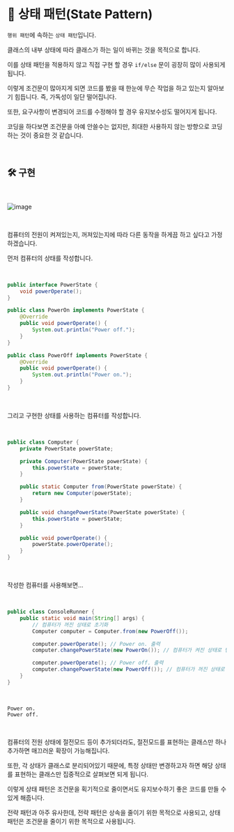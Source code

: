 # 📜 상태 패턴(State Pattern)

`행위 패턴`에 속하는 `상태 패턴`입니다.

클래스의 내부 상태에 따라 클래스가 하는 일이 바뀌는 것을 목적으로 합니다.

이를 상태 패턴을 적용하지 않고 직접 구현 할 경우 `if/else` 문이 굉장히 많이 사용되게 됩니다.

이렇게 조건문이 많아지게 되면 코드를 봤을 때 한눈에 무슨 작업을 하고 있는지 알아보기 힘듭니다. 즉, 가독성이 일단 떨어집니다.

또한, 요구사항이 변경되어 코드를 수정해야 할 경우 유지보수성도 떨어지게 됩니다.

코딩을 하다보면 조건문을 아예 안쓸수는 없지만, 최대한 사용하지 않는 방향으로 코딩하는 것이 중요한 것 같습니다.

<br />

## 🛠 구현

<br />

![image](https://user-images.githubusercontent.com/71188307/136762407-4b3ac575-cd2e-426f-a899-b3e1678411dc.png)

<br />

컴퓨터의 전원이 켜져있는지, 꺼져있는지에 따라 다른 동작을 하게끔 하고 싶다고 가정하겠습니다.

먼저 컴퓨터의 상태를 작성합니다.

<br />

```java
public interface PowerState {
    void powerOperate();
}

public class PowerOn implements PowerState {
    @Override
    public void powerOperate() {
        System.out.println("Power off.");
    }
}

public class PowerOff implements PowerState {
    @Override
    public void powerOperate() {
        System.out.println("Power on.");
    }
}
```

<br />

그리고 구현한 상태를 사용하는 컴퓨터를 작성합니다.

<br />

```java
public class Computer {
    private PowerState powerState;

    private Computer(PowerState powerState) {
        this.powerState = powerState;
    }

    public static Computer from(PowerState powerState) {
        return new Computer(powerState);
    }

    public void changePowerState(PowerState powerState) {
        this.powerState = powerState;
    }

    public void powerOperate() {
        powerState.powerOperate();
    }
}
```

<br />

작성한 컴퓨터를 사용해보면...

<br />

```java
public class ConsoleRunner {
    public static void main(String[] args) {
        // 컴퓨터가 꺼진 상태로 초기화
        Computer computer = Computer.from(new PowerOff());

        computer.powerOperate(); // Power on. 출력
        computer.changePowerState(new PowerOn()); // 컴퓨터가 켜진 상태로 변경

        computer.powerOperate(); // Power off. 출력
        computer.changePowerState(new PowerOff()); // 컴퓨터가 꺼진 상태로 변경
    }
}
```

<br />

```shell
Power on.
Power off.
```

<br />

컴퓨터의 전원 상태에 절전모드 등이 추가되더라도, 절전모드를 표현하는 클래스만 하나 추가하면 매끄러운 확장이 가능해집니다.

또한, 각 상태가 클래스로 분리되어있기 때문에, 특정 상태만 변경하고자 하면 해당 상태를 표현하는 클래스만 집중적으로 살펴보면 되게 됩니다.

이렇게 상태 패턴은 조건문을 획기적으로 줄이면서도 유지보수하기 좋은 코드를 만들 수 있게 해줍니다.

전략 패턴과 아주 유사한데, 전략 패턴은 상속을 줄이기 위한 목적으로 사용되고, 상태 패턴은 조건문을 줄이기 위한 목적으로 사용됩니다.

<br />
